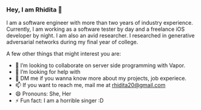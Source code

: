 ### Hey, I am Rhidita 👋
I am a software engineer with more than two years of industry experience. Currently, I am working as a software tester by day and a freelance iOS developer by night. I am also an avid researcher. I researched in generative adversarial networks during my final year of college.

A few other things that might interest you are:
 
- 👯 I’m looking to collaborate on server side programming with Vapor.
- 🤔 I’m looking for help with 
- 💬 DM me if you wanna know more about my projects, job experiece.
- 📫 If you want to reach me, mail me at rhidita20@gmail.com
- 😄 Pronouns: She, Her 
- ⚡ Fun fact: I am a horrible singer :D

